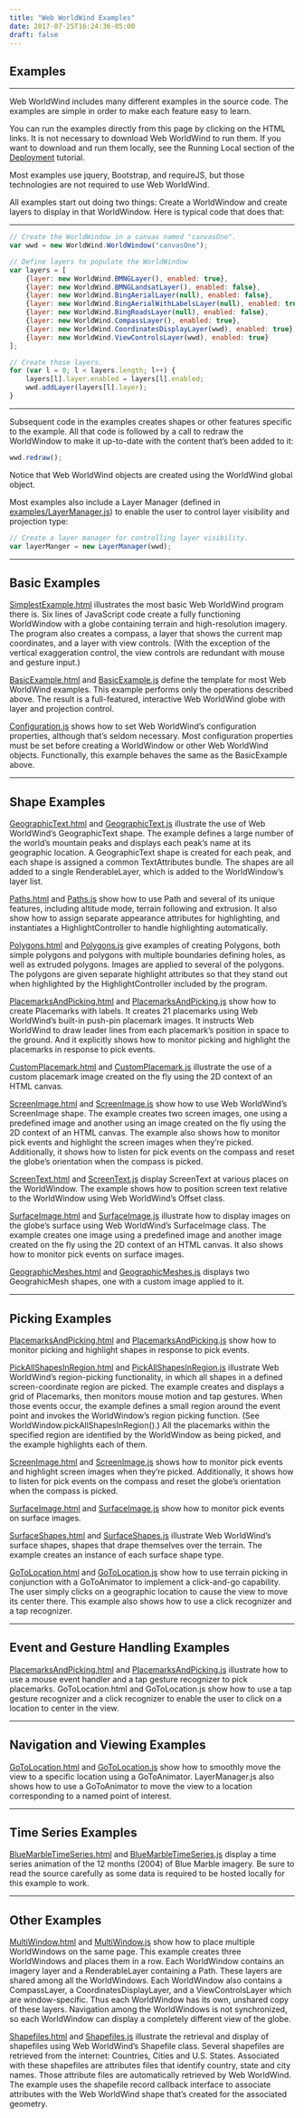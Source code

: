 ```yaml
---
title: "Web WorldWind Examples"
date: 2017-07-25T16:24:36-05:00
draft: false
---
```


## Examples

---

Web WorldWind includes many different examples in the source code. The examples are simple in order to make each feature easy to learn.

You can run the examples directly from this page by clicking on the HTML links. It is not necessary to download Web WorldWind to run them. If you want to download and run them locally, see the Running Local section of the [Deployment](/web/tutorials/deployment/) tutorial.

Most examples use jquery, Bootstrap, and requireJS, but those technologies are not required to use Web WorldWind.

All examples start out doing two things: Create a WorldWindow and create layers to display in that WorldWindow.  Here is typical code that does that:

---

```javascript
// Create the WorldWindow in a canvas named "canvasOne".
var wwd = new WorldWind.WorldWindow("canvasOne");

// Define layers to populate the WorldWindow
var layers = [
    {layer: new WorldWind.BMNGLayer(), enabled: true},
    {layer: new WorldWind.BMNGLandsatLayer(), enabled: false},
    {layer: new WorldWind.BingAerialLayer(null), enabled: false},
    {layer: new WorldWind.BingAerialWithLabelsLayer(null), enabled: true},
    {layer: new WorldWind.BingRoadsLayer(null), enabled: false},
    {layer: new WorldWind.CompassLayer(), enabled: true},
    {layer: new WorldWind.CoordinatesDisplayLayer(wwd), enabled: true},
    {layer: new WorldWind.ViewControlsLayer(wwd), enabled: true}
];

// Create those layers.
for (var l = 0; l < layers.length; l++) {
    layers[l].layer.enabled = layers[l].enabled;
    wwd.addLayer(layers[l].layer);
}
```
---

Subsequent code in the examples creates shapes or other features specific to the example. All that code is followed by a call to redraw the WorldWindow to make it up-to-date with the content that’s been added to it:

```javascript
wwd.redraw();
```

Notice that Web WorldWind objects are created using the WorldWind global object.

Most examples also include a Layer Manager (defined in [examples/LayerManager.js](https://github.com/NASAWorldWind/WebWorldWind/blob/develop/examples/LayerManager.js)) to enable the user to control layer visibility and projection type:

```javascript
// Create a layer manager for controlling layer visibility.
var layerManger = new LayerManager(wwd);
```
---

## Basic Examples

<a target="_blank" href="http://worldwindserver.net/webworldwind/examples/SimplestExample.html">SimplestExample.html</a> illustrates the most basic Web WorldWind program there is. Six lines of JavaScript code create a fully functioning WorldWindow with a globe containing terrain and high-resolution imagery. The program also creates a compass, a layer that shows the current map coordinates, and a layer with view controls. (With the exception of the vertical exaggeration control, the view controls are redundant with mouse and gesture input.)

<a target="_blank" href="http://worldwindserver.net/webworldwind/examples/BasicExample.html">BasicExample.html</a> and <a target="_blank" href="http://worldwindserver.net/webworldwind/examples/BasicExample.js">BasicExample.js</a> define the template for most Web WorldWind examples. This example performs only the operations described above. The result is a full-featured, interactive Web WorldWind globe with layer and projection control.

<a target="_blank" href="http://worldwindserver.net/webworldwind/examples/Configuration.js">Configuration.js</a> shows how to set Web WorldWind’s configuration properties, although that’s seldom necessary. Most configuration properties must be set before creating a WorldWindow or other Web WorldWind objects. Functionally, this example behaves the same as the BasicExample above.

---

## Shape Examples

<a target="_blank" href="http://worldwindserver.net/webworldwind/examples/GeographicText.html">GeographicText.html</a> and <a target="_blank" href="http://worldwindserver.net/webworldwind/examples/GeographicText.js">GeographicText.js</a> illustrate the use of Web WorldWind’s GeographicText shape. The example defines a large number of the world’s mountain peaks and displays each peak’s name at its geographic location. A GeographicText shape is created for each peak, and each shape is assigned a common TextAttributes bundle. The shapes are all added to a single RenderableLayer, which is added to the WorldWindow’s layer list.

<a target="_blank" href="http://worldwindserver.net/webworldwind/examples/Paths.html">Paths.html</a> and <a target="_blank" href="http://worldwindserver.net/webworldwind/examples/Paths.js">Paths.js</a> show how to use Path and several of its unique features, including altitude mode, terrain following and extrusion. It also show how to assign separate appearance attributes for highlighting, and  instantiates a HighlightController to handle highlighting automatically.

<a target="_blank" href="http://worldwindserver.net/webworldwind/examples/Polygons.html">Polygons.html</a> and <a target="_blank" href="http://worldwindserver.net/webworldwind/examples/Polygons.js">Polygons.js</a> give examples of creating Polygons, both simple polygons and polygons with multiple boundaries defining holes, as well as extruded polygons. Images are applied to several of the polygons. The polygons are given separate highlight attributes so that they stand out when highlighted by the HighlightController included by the program.

<a target="_blank" href="http://worldwindserver.net/webworldwind/examples/PlacemarksAndPicking.html">PlacemarksAndPicking.html</a> and <a target="_blank" href="http://worldwindserver.net/webworldwind/examples/PlacemarksAndPicking.js">PlacemarksAndPicking.js</a> show how to create Placemarks with labels. It creates 21 placemarks using Web WorldWind’s built-in push-pin placemark images. It instructs Web WorldWind to draw leader lines from each placemark’s position in space to the ground. And it explicitly shows how to monitor picking and highlight the placemarks in response to pick events.

<a target="_blank" href="http://worldwindserver.net/webworldwind/examples/CustomPlacemark.html">CustomPlacemark.html</a> and <a target="_blank" href="http://worldwindserver.net/webworldwind/examples/CustomPlacemark.js">CustomPlacemark.js</a> illustrate the use of a custom placemark image created on the fly using the 2D context of an HTML canvas.

<a target="_blank" href="http://worldwindserver.net/webworldwind/examples/ScreenImage.html">ScreenImage.html</a> and <a target="_blank" href="http://worldwindserver.net/webworldwind/examples/ScreenImage.js">ScreenImage.js</a> show how to use Web WorldWind’s ScreenImage shape. The example creates two screen images, one using a predefined image and another using an image created on the fly using the 2D context of an HTML canvas. The example also shows how to monitor pick events and highlight the screen images when they’re picked. Additionally, it shows how to listen for pick events on the compass and reset the globe’s orientation when the compass is picked.

<a target="_blank" href="http://worldwindserver.net/webworldwind/examples/ScreenText.html">ScreenText.html</a> and <a target="_blank" href="http://worldwindserver.net/webworldwind/examples/ScreenText.js">ScreenText.js</a> display ScreenText at various places on the WorldWindow. The example shows how to position screen text relative to the WorldWindow using Web WorldWind’s Offset class.

<a target="_blank" href="http://worldwindserver.net/webworldwind/examples/SurfaceImage.html">SurfaceImage.html</a> and <a target="_blank" href="http://worldwindserver.net/webworldwind/examples/SurfaceImage.js">SurfaceImage.js</a> illustrate how to display images on the globe’s surface using Web WorldWind’s SurfaceImage class. The example creates one image using a predefined image and another image created on the fly using the 2D context of an HTML canvas. It also shows how to monitor pick events on surface images.

<a target="_blank" href="http://worldwindserver.net/webworldwind/examples/GeographicMeshes.html">GeographicMeshes.html</a> and <a target="_blank" href="http://worldwindserver.net/webworldwind/examples/GeographicMeshes.js">GeographicMeshes.js</a> displays two GeograhicMesh shapes, one with a custom image applied to it.

---

## Picking Examples

<a target="_blank" href="http://worldwindserver.net/webworldwind/examples/PlacemarksAndPicking.html">PlacemarksAndPicking.html</a> and <a target="_blank" href="http://worldwindserver.net/webworldwind/examples/PlacemarksAndPicking.js">PlacemarksAndPicking.js</a> show how to monitor picking and highlight shapes in response to pick events.

<a target="_blank" href="http://worldwindserver.net/webworldwind/examples/PickAllShapesInRegion.html">PickAllShapesInRegion.html</a> and <a target="_blank" href="http://worldwindserver.net/webworldwind/examples/PickAllShapesInRegion.js">PickAllShapesInRegion.js</a> illustrate Web WorldWind’s region-picking functionality, in which all shapes in a defined screen-coordinate region are picked. The example creates and displays a grid of Placemarks, then monitors mouse motion and tap gestures. When those events occur, the example defines a small region around the event point and invokes the WorldWindow’s region picking function. (See WorldWindow.pickAllShapesInRegion().) All the placemarks within the specified region are identified by the WorldWindow as being picked, and the example highlights each of them.

<a target="_blank" href="http://worldwindserver.net/webworldwind/examples/ScreenImage.html">ScreenImage.html</a> and <a target="_blank" href="http://worldwindserver.net/webworldwind/examples/ScreenImage.js">ScreenImage.js</a> shows how to monitor pick events and highlight  screen images when they’re picked. Additionally, it shows how to listen for pick events on the compass and reset the globe’s orientation when the compass is picked.

<a target="_blank" href="http://worldwindserver.net/webworldwind/examples/SurfaceImage.html">SurfaceImage.html</a> and <a target="_blank" href="http://worldwindserver.net/webworldwind/examples/SurfaceImage.js">SurfaceImage.js</a> show how to monitor pick events on surface images.

<a target="_blank" href="http://worldwindserver.net/webworldwind/examples/SurfaceShapes.html">SurfaceShapes.html</a> and <a target="_blank" href="http://worldwindserver.net/webworldwind/examples/SurfaceShapes.js">SurfaceShapes.js</a> illustrate Web WorldWind’s surface shapes, shapes that drape themselves over the terrain. The example creates an instance of each surface shape type.

<a target="_blank" href="http://worldwindserver.net/webworldwind/examples/GoToLocation.html">GoToLocation.html</a> and <a target="_blank" href="http://worldwindserver.net/webworldwind/examples/GoToLocation.js">GoToLocation.js</a> show how to use terrain picking in conjunction with a GoToAnimator to implement a click-and-go capability. The user simply clicks on a geographic location to cause the view to move its center there. This example also shows how to use a click recognizer and a tap recognizer.

---

## Event and Gesture Handling Examples

<a target="_blank" href="http://worldwindserver.net/webworldwind/examples/PlacemarksAndPicking.html">PlacemarksAndPicking.html</a> and <a target="_blank" href="http://worldwindserver.net/webworldwind/examples/PlacemarksAndPicking.js">PlacemarksAndPicking.js</a> illustrate how to use a mouse event handler and a tap gesture recognizer to pick placemarks. GoToLocation.html and GoToLocation.js show how to use a tap gesture recognizer and a click recognizer to enable the user to click on a location to center in the view.

---

## Navigation and Viewing Examples

<a target="_blank" href="http://worldwindserver.net/webworldwind/examples/GoToLocation.html">GoToLocation.html</a> and <a target="_blank" href="http://worldwindserver.net/webworldwind/examples/GoToLocation.js">GoToLocation.js</a> show how to smoothly move the view to a specific location using a GoToAnimator. LayerManager.js also shows how to use a GoToAnimator to move the view to a location corresponding to a named point of interest.

---

## Time Series Examples

<a target="_blank" href="http://worldwindserver.net/webworldwind/examples/BlueMarbleTimeSeries.html">BlueMarbleTimeSeries.html</a> and <a target="_blank" href="http://worldwindserver.net/webworldwind/examples/BlueMarbleTimeSeries.js">BlueMarbleTimeSeries.js</a> display a time series animation of the 12 months (2004) of Blue Marble imagery. Be sure to read the source carefully as some data is required to be hosted locally for this example to work.

---

## Other Examples

<a target="_blank" href="http://worldwindserver.net/webworldwind/examples/MultiWindow.html">MultiWindow.html</a> and <a target="_blank" href="http://worldwindserver.net/webworldwind/examples/MultiWindow.js">MultiWindow.js</a> show how to place multiple WorldWindows on the same page. This example creates three WorldWindows and places them in a row. Each WorldWindow contains an imagery layer and a RenderableLayer containing a Path. These layers are shared among all the WorldWindows. Each WorldWindow also contains a CompassLayer, a CoordinatesDisplayLayer, and a ViewControlsLayer which are window-specific. Thus each WorldWindow has its own, unshared copy of these layers. Navigation among the WorldWindows is not synchronized, so each WorldWindow can display a completely different view of the globe.

<a target="_blank" href="http://worldwindserver.net/webworldwind/examples/Shapefiles.html">Shapefiles.html</a> and <a target="_blank" href="http://worldwindserver.net/webworldwind/examples/Shapefiles.js">Shapefiles.js</a> illustrate the retrieval and display of shapefiles using Web WorldWind’s Shapefile class. Several shapefiles are retrieved from the internet: Countries, Cities and U.S. States. Associated with these shapefiles are attributes files that identify country, state and city names. Those attribute files are automatically retrieved by Web WorldWind. The example uses the shapefile record callback interface to associate attributes with the Web WorldWind shape that’s created for the associated geometry.